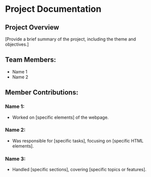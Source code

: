 # Project Documentation

## Project Overview

[Provide a brief summary of the project, including the theme and objectives.]

## Team Members:

-   Name 1
-   Name 2

## Member Contributions:

### Name 1:

-   Worked on [specific elements] of the webpage.

### Name 2:

-   Was responsible for [specific tasks], focusing on [specific HTML elements].

### Name 3:

-   Handled [specific sections], covering [specific topics or features].
